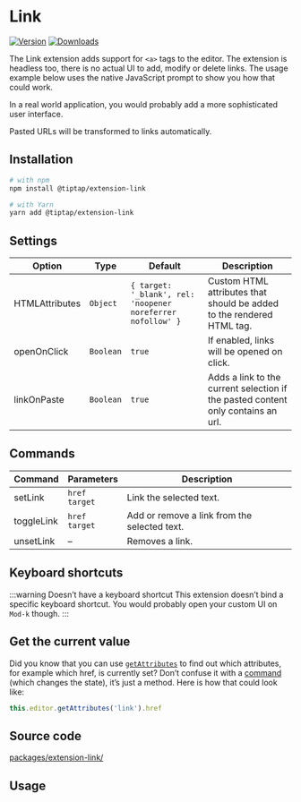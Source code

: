 # Link
[![Version](https://img.shields.io/npm/v/@tiptap/extension-link.svg?label=version)](https://www.npmjs.com/package/@tiptap/extension-link)
[![Downloads](https://img.shields.io/npm/dm/@tiptap/extension-link.svg)](https://npmcharts.com/compare/@tiptap/extension-link?minimal=true)

The Link extension adds support for `<a>` tags to the editor. The extension is headless too, there is no actual UI to add, modify or delete links. The usage example below uses the native JavaScript prompt to show you how that could work.

In a real world application, you would probably add a more sophisticated user interface.

Pasted URLs will be transformed to links automatically.

## Installation
```bash
# with npm
npm install @tiptap/extension-link

# with Yarn
yarn add @tiptap/extension-link
```

## Settings
| Option         | Type      | Default                                                     | Description                                                                      |
| -------------- | --------- | ----------------------------------------------------------- | -------------------------------------------------------------------------------- |
| HTMLAttributes | `Object`  | `{ target: '_blank', rel: 'noopener noreferrer nofollow' }` | Custom HTML attributes that should be added to the rendered HTML tag.            |
| openOnClick    | `Boolean` | `true`                                                      | If enabled, links will be opened on click.                                       |
| linkOnPaste    | `Boolean` | `true`                                                      | Adds a link to the current selection if the pasted content only contains an url. |

## Commands
| Command    | Parameters         | Description                                  |
| ---------- | ------------------ | -------------------------------------------- |
| setLink    | `href`<br>`target` | Link the selected text.                      |
| toggleLink | `href`<br>`target` | Add or remove a link from the selected text. |
| unsetLink  | –                  | Removes a link.                              |

## Keyboard shortcuts
:::warning Doesn’t have a keyboard shortcut
This extension doesn’t bind a specific keyboard shortcut. You would probably open your custom UI on `Mod-k` though.
:::

## Get the current value
Did you know that you can use [`getAttributes`](/api/editor#methods) to find out which attributes, for example which href, is currently set? Don’t confuse it with a [command](/api/commands) (which changes the state), it’s just a method. Here is how that could look like:

```js
this.editor.getAttributes('link').href
```

## Source code
[packages/extension-link/](https://github.com/ueberdosis/tiptap/blob/main/packages/extension-link/)

## Usage
<tiptap-demo name="Marks/Link"></tiptap-demo>
